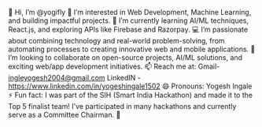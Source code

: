 👋 Hi, I’m @yogifly
👀 I’m interested in Web Development, Machine Learning, and building impactful projects.
🌱 I’m currently learning AI/ML techniques, React.js, and exploring APIs like Firebase and Razorpay.
💻 I’m passionate about combining technology and real-world problem-solving, from automating processes to creating innovative web and mobile applications.
💞️ I’m looking to collaborate on open-source projects, AI/ML solutions, and exciting web/app development initiatives.
📫 Reach me at: Gmail- ingleyogesh2004@gmail.com LinkedIN - https://www.linkedin.com/in/yogeshingale1502
😄 Pronouns: Yogesh Ingale
⚡ Fun fact: I was part of the SIH (Smart India Hackathon) and made it to the Top 5 finalist team! I’ve participated in many hackathons and currently serve as a Committee Chairman. 🚀
